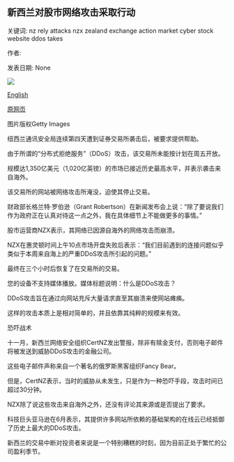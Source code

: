 ## 新西兰对股市网络攻击采取行动

关键词: nz rely attacks nzx zealand exchange action market cyber stock website ddos takes

作者: 

发表日期: None

![](https://ichef.bbci.co.uk/news/1024/branded_news/141EF/production/_114151428_nzxlogo.jpg)

[English](NZ%20takes%20action%20over%20stock%20market%20cyber%20attacks.md)

[原网页](https://www.bbc.com/news/business-53942907)

图片版权Getty Images

纽西兰通讯安全局连续第四天遭到证券交易所袭击后，被要求提供帮助。

由于所谓的“分布式拒绝服务”（DDoS）攻击，该交易所未能按计划在周五开放。

规模达1,350亿美元（1,020亿英镑）的市场已接近历史最高水平，并表示袭击来自海外。

该交易所的网站被网络攻击所淹没，迫使其停止交易。

财政部长格兰特·罗伯逊（Grant Robertson）在新闻发布会上说：“除了要说我们作为政府正在认真对待这一点之外，我在具体细节上不能做更多的事情。”

股市运营商NZX表示，其网络已因源自海外的网络攻击而崩溃。

NZX在惠灵顿时间上午10点市场开盘失败后表示：“我们目前遇到的连接问题似乎类似于本周来自海上的严重DDoS攻击所引起的问题。”

最终在三个小时后恢复了在交易所的交易。

您的设备不支持媒体播放。媒体标题说明：什么是DDoS攻击？

DDoS攻击旨在通过向网站充斥大量请求直至其崩溃来使网站瘫痪。

这样的攻击本质上是相对简单的，并且依靠其纯粹的规模来有效。

恐吓战术

十一月，新西兰网络安全组织CertNZ发出警报，除非有赎金支付，否则电子邮件将被发送到威胁DDoS攻击的金融公司。

这些电子邮件声称来自一个著名的俄罗斯黑客组织Fancy Bear。

但是，CertNZ表示，当时的威胁从未发生，只是作为一种恐吓手段，攻击时间已超过30分钟。

NZX除了说这些攻击来自海外之外，还没有评论其来源或是否提出了要求。

科技巨头亚马逊在6月表示，其提供许多网站所依赖的基础架构的在线云已经抵御了历史上最大的DDoS攻击。

新西兰的交易中断对投资者来说是一个特别糟糕的时刻，因为目前正处于繁忙的公司盈利季节。